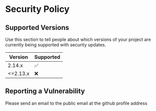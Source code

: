 # Security Policy

## Supported Versions

Use this section to tell people about which versions of your project are
currently being supported with security updates.

| Version   | Supported          |
| --------- | ------------------ |
|   2.14.x  | :white_check_mark: |
| <=2.13.x  | :x:                |

## Reporting a Vulnerability

Please send an email to the public email at the github profile address
